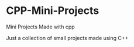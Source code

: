 # CPP-Mini-Projects
Mini Projects Made with cpp

Just a collection of small projects made using C++
